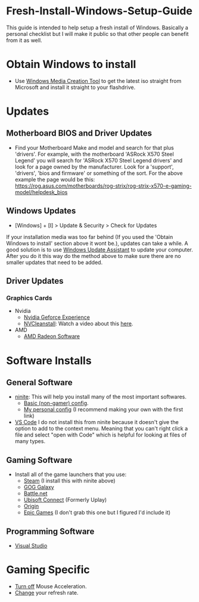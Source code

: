 # Fresh-Install-Windows-Setup-Guide
This guide is intended to help setup a fresh install of Windows. Basically a personal checklist but I will make it public so that other people can benefit from it as well.

# Obtain Windows to install
- Use [Windows Media Creation Tool](https://go.microsoft.com/fwlink/?LinkId=691209) to get the latest iso straight from Microsoft and install it straight to your flashdrive.

# Updates
## Motherboard BIOS and Driver Updates
- Find your Motherboard Make and model and search for that plus 'drivers'. For example, with the motherboard 'ASRock X570 Steel Legend' you will search for 'ASRock X570 Steel Legend drivers' and look for a page owned by the manufacturer. Look for a 'support', 'drivers', 'bios and firmware' or something of the sort. For the above example the page would be this: https://rog.asus.com/motherboards/rog-strix/rog-strix-x570-e-gaming-model/helpdesk_bios

## Windows Updates
- [Windows] + [I] > Update & Security > Check for Updates

If your installation media was too far behind (If you used the 'Obtain Windows to install' section above it wont be.), updates can take a while. A good solution is to use [Windows Update Assistant](https://www.microsoft.com/en-us/software-download/windows10) to update your computer. After you do it this way do the method above to make sure there are no smaller updates that need to be added.

## Driver Updates
### Graphics Cards
- Nvidia
  - [Nvidia Geforce Experience](https://www.nvidia.com/en-us/geforce/geforce-experience/)
  - [NVCleanstall](https://www.techpowerup.com/download/techpowerup-nvcleanstall/): Watch a video about this [here](https://www.youtube.com/watch?v=LR1XkjtylCM).
- AMD
  - [AMD Radeon Software](https://www.amd.com/en/technologies/radeon-software)

# Software Installs
## General Software
- [ninite](https://ninite.com/): This will help you install many of the most important softwares.
  - [Basic (non-gamer) config](https://ninite.com/7zip-chrome-firefox-revo-teracopy/).
  - [My personal config](https://ninite.com/.net4.8-7zip-adoptjavax8-chrome-discord-firefox-googlebackupandsync-greenshot-pythonx3-revo-spotify-steam-teracopy-vlc-winscp-xnview/) (I recommend making your own with the first link)
- [VS Code](https://code.visualstudio.com/download) I do not install this from ninite because it doesn't give the option to add to the context menu. Meaning that you can't right click a file and select "open with Code" which is helpful for looking at files of many types.

## Gaming Software
- Install all of the game launchers that you use:
  - [Steam](https://store.steampowered.com/about/) (I install this with ninite above)
  - [GOG Galaxy](https://www.gog.com/galaxy)
  - [Battle.net](https://www.blizzard.com/en-us/apps/battle.net/desktop)
  - [Ubisoft Connect](https://ubisoftconnect.com/en-US/) (Formerly Uplay)
  - [Origin](https://www.origin.com/usa/en-us/store/download)
  - [Epic Games](https://www.epicgames.com/store/en-US/download) (I don't grab this one but I figured I'd include it)
 
## Programming Software
- [Visual Studio](https://visualstudio.microsoft.com/downloads/)

# Gaming Specific
- [Turn off](https://www.tomshardware.com/news/how-to-disable-mouse-acceleration-windows,36886.html) Mouse Acceleration.
- [Change](https://support.microsoft.com/en-us/windows/change-your-display-refresh-rate-in-windows-c8ea729e-0678-015c-c415-f806f04aae5a) your refresh rate.
